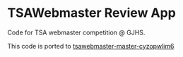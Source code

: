 # TSAWebmaster Review App
Code for TSA webmaster competition @ GJHS.

This code is ported to [tsawebmaster-master-cyzopwlim6](https://tsawebmaster-master-cyzopwlim6.herokuapp.com)

